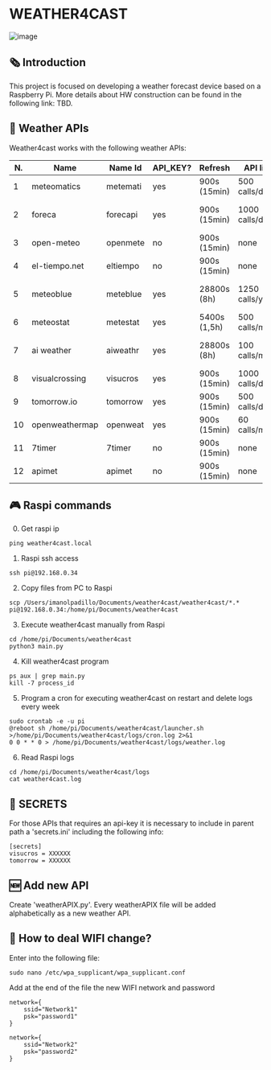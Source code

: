 # WEATHER4CAST
![image](https://github.com/imanolpadillo/weather4cast/assets/67315499/6c641faf-240b-4e6a-9bad-6b02a9b2b7c2)

## 🗞️ Introduction
This project is focused on developing a weather forecast device based on a Raspberry Pi. More details about HW construction can be found in the following link: TBD.


## 🔌 Weather APIs
Weather4cast works with the following weather APIs:

N. | Name | Name Id | API_KEY? | Refresh | API limit | url 
--- | --- | --- | --- |--- |--- |--- 
1 | meteomatics | metemati | yes | 900s (15min) | 500 calls/day | [https://www.meteomatics.com/en/api/getting-started/](https://www.meteomatics.com/en/api/getting-started/) 
2 | foreca | forecapi | yes | 900s (15min) | 1000 calls/day | [https://rapidapi.com/foreca-ltd-foreca-ltd-default/api/foreca-weather](https://rapidapi.com/foreca-ltd-foreca-ltd-default/api/foreca-weather)
3 | open-meteo | openmete | no | 900s (15min) | none | [https://open-meteo.com/en/docs](https://open-meteo.com/en/docs) 
4 | el-tiempo.net | eltiempo | no | 900s (15min) | none | [https://www.el-tiempo.net/api](https://www.el-tiempo.net/api)
5 | meteoblue | meteblue | yes | 28800s  (8h) | 1250 calls/year| [https://docs.meteoblue.com/en/weather-apis/packages-api/overview](https://docs.meteoblue.com/en/weather-apis/packages-api/overview)
6 | meteostat | metestat | yes | 5400s (1,5h) | 500 calls/month | [https://dev.meteostat.net/api/](https://dev.meteostat.net/api/)
7 | ai weather | aiweathr | yes | 28800s  (8h) | 100 calls/month | [https://rapidapi.com/MeteosourceWeather/api/ai-weather-by-meteosource/](https://rapidapi.com/MeteosourceWeather/api/ai-weather-by-meteosource/)
8 | visualcrossing | visucros | yes | 900s (15min) | 1000 calls/day | [https://www.visualcrossing.com](https://www.visualcrossing.com)
9 | tomorrow.io | tomorrow | yes | 900s (15min) | 500 calls/day | [https://api.tomorrow.io/](https://api.tomorrow.io/)
10 | openweathermap | openweat | yes | 900s (15min) | 60 calls/min | [https://openweathermap.org/api](https://openweathermap.org/api)
11 | 7timer | 7timer | no | 900s (15min) | none | [https://github.com/Yeqzids/7timer-issues/wiki/Wiki](https://github.com/Yeqzids/7timer-issues/wiki/Wiki)
12 | apimet | apimet | no | 900s (15min) | none | [https://api.met.no/weatherapi/locationforecast/2.0/documentation](https://api.met.no/weatherapi/locationforecast/2.0/documentation)


## 🎮 Raspi commands

 0. Get raspi ip
```
ping weather4cast.local
```

 1.  Raspi ssh access
```
ssh pi@192.168.0.34
```

 2. Copy files from PC to Raspi
```
scp /Users/imanolpadillo/Documents/weather4cast/weather4cast/*.* pi@192.168.0.34:/home/pi/Documents/weather4cast
````

 3. Execute weather4cast manually from Raspi
```
cd /home/pi/Documents/weather4cast
python3 main.py
```

 4. Kill weather4cast program
```
ps aux | grep main.py
kill -7 process_id
```

 5. Program a cron for executing weather4cast on restart and delete logs every week
```
sudo crontab -e -u pi
@reboot sh /home/pi/Documents/weather4cast/launcher.sh >/home/pi/Documents/weather4cast/logs/cron.log 2>&1
0 0 * * 0 > /home/pi/Documents/weather4cast/logs/weather.log
```

 6. Read Raspi logs
```
cd /home/pi/Documents/weather4cast/logs
cat weather4cast.log
```


## 🔏 SECRETS
For those APIs that requires an api-key it is necessary to include in parent path a 'secrets.ini' including the following info:
```
[secrets]
visucros = XXXXXX
tomorrow = XXXXXX
```


## 🆕 Add new API
Create 'weatherAPIX.py'. Every weatherAPIX file will be added alphabetically as a new weather API.


## 🛜 How to deal WIFI change?
Enter into the following file:
```
sudo nano /etc/wpa_supplicant/wpa_supplicant.conf
```
Add at the end of the file the new WIFI network and password
```
network={
    ssid="Network1"
    psk="password1"
}

network={
    ssid="Network2"
    psk="password2"
}
```
